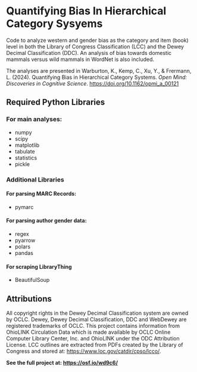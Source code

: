 # Quantifying Bias In Hierarchical Category Sysyems
Code to analyze western and gender bias as the category and item (book) level in both the Library of Congress Classification (LCC) and the Dewey Decimal Classification (DDC). An analysis of bias towards domestic mammals versus wild mammals in WordNet is also included.

The analyses are presented in Warburton, K., Kemp, C., Xu, Y., & Frermann, L. (2024). Quantifying Bias in Hierarchical Category Systems. _Open Mind: Discoveries in Cognitive Science_. https://doi.org/10.1162/opmi_a_00121

## Required Python Libraries
### For main analyses:
* numpy
* scipy
* matplotlib
* tabulate
* statistics
* pickle
  
### Additional Libraries
#### For parsing MARC Records:
* pymarc

#### For parsing author gender data:
* regex
* pyarrow
* polars
* pandas

#### For scraping LibraryThing
* BeautifulSoup
  
## Attributions
All copyright rights in the Dewey Decimal Classification system are owned by OCLC. Dewey, Dewey Decimal Classification, DDC and WebDewey are registered trademarks of OCLC. This project contains information from OhioLINK Circulation Data which is made available by OCLC Online Computer Library Center, Inc. and OhioLINK under the ODC Attribution License. LCC outlines are extracted from PDFs created by the Library of Congress and stored at: https://www.loc.gov/catdir/cpso/lcco/.

**See the full project at: https://osf.io/wd9c6/**

